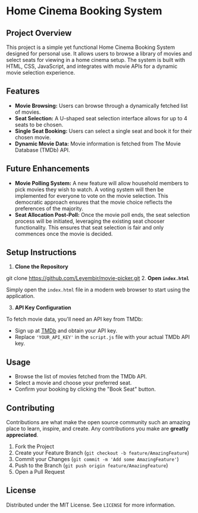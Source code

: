 # Home Cinema Booking System

## Project Overview

This project is a simple yet functional Home Cinema Booking System designed for personal use. It allows users to browse a library of movies and select seats for viewing in a home cinema setup. The system is built with HTML, CSS, JavaScript, and integrates with movie APIs for a dynamic movie selection experience.

## Features

- **Movie Browsing:** Users can browse through a dynamically fetched list of movies.
- **Seat Selection:** A U-shaped seat selection interface allows for up to 4 seats to be chosen.
- **Single Seat Booking:** Users can select a single seat and book it for their chosen movie.
- **Dynamic Movie Data:** Movie information is fetched from The Movie Database (TMDb) API.

## Future Enhancements

- **Movie Polling System:** A new feature will allow household members to pick movies they wish to watch. A voting system will then be implemented for everyone to vote on the movie selection. This democratic approach ensures that the movie choice reflects the preferences of the majority.
- **Seat Allocation Post-Poll:** Once the movie poll ends, the seat selection process will be initiated, leveraging the existing seat chooser functionality. This ensures that seat selection is fair and only commences once the movie is decided.

## Setup Instructions

1. **Clone the Repository**

git clone https://github.com/Leyembir/movie-picker.git
2. **Open `index.html`**

Simply open the `index.html` file in a modern web browser to start using the application.

3. **API Key Configuration**

To fetch movie data, you'll need an API key from TMDb:

- Sign up at [TMDb](https://www.themoviedb.org/) and obtain your API key.
- Replace `'YOUR_API_KEY'` in the `script.js` file with your actual TMDb API key.

## Usage

- Browse the list of movies fetched from the TMDb API.
- Select a movie and choose your preferred seat.
- Confirm your booking by clicking the "Book Seat" button.

## Contributing

Contributions are what make the open source community such an amazing place to learn, inspire, and create. Any contributions you make are **greatly appreciated**.

1. Fork the Project
2. Create your Feature Branch (`git checkout -b feature/AmazingFeature`)
3. Commit your Changes (`git commit -m 'Add some AmazingFeature'`)
4. Push to the Branch (`git push origin feature/AmazingFeature`)
5. Open a Pull Request

## License

Distributed under the MIT License. See `LICENSE` for more information.

